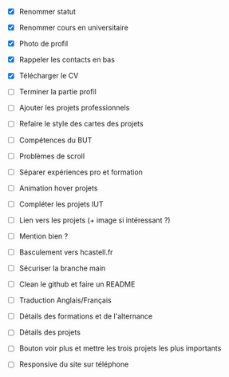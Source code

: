 - [x] Renommer statut
- [x] Renommer cours en universitaire
- [x] Photo de profil
- [x] Rappeler les contacts en bas
- [x] Télécharger le CV
- [ ] Terminer la partie profil
- [ ] Ajouter les projets professionnels
- [ ] Refaire le style des cartes des projets
- [ ] Compétences du BUT
- [ ] Problèmes de scroll
- [ ] Séparer expériences pro et formation
- [ ] Animation hover projets
- [ ] Compléter les projets IUT
- [ ] Lien vers les projets (+ image si intéressant ?)

- [ ] Mention bien ?

- [ ] Basculement vers hcastell.fr
- [ ] Sécuriser la branche main
- [ ] Clean le github et faire un README 
- [ ] Traduction Anglais/Français
- [ ] Détails des formations et de l'alternance
- [ ] Détails des projets
- [ ] Bouton voir plus et mettre les trois projets les plus importants
- [ ] Responsive du site sur téléphone
